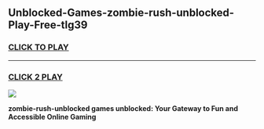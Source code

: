 
## Unblocked-Games-zombie-rush-unblocked-Play-Free-tlg39
<h3>
<a href="https://premium76.site?title=zombie-rush-unblocked&ref=20M">CLICK TO PLAY</a></h3>
<hr>

<h3>
<a href="https://premium76.site?title=zombie-rush-unblocked&ref=20M">CLICK 2 PLAY</a>
  
</h3>

<a href="https://premium76.site?title=zombie-rush-unblocked&ref=19M"><img src="https://clearcache.store/games.png"></a>


**zombie-rush-unblocked games unblocked: Your Gateway to Fun and Accessible Online Gaming**
